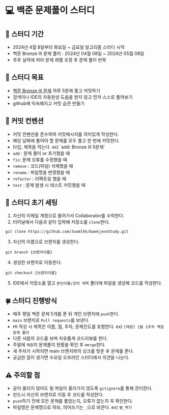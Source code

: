 # 💻 백준 문제풀이 스터디

## 📅 스터디 기간
- 2024년 4월 8일부터 화요일 ~ 금요일 알고리즘 스터디 시작
- 백준 Bronze III 문제 풀이 : 2024년 04월 08일 ~ 2024년 05월 08일
- 추후 실력에 따라 문제 레벨 조정 후 문제 풀이 반복

## 🎯 스터디 목표
- [백준 Bronze III 문제](https://solved.ac/problems/level/3?sort=solved&direction=desc&page=1) 하루 5문제 풀고 커밋하기
- 검색이나 IDE의 자동완성 도움을 받지 않고 먼저 스스로 풀어보기
- github에 익숙해지고 커밋 습관 만들기

## 📓 커밋 컨벤션
- 커밋 컨벤션을 준수하여 커밋메시지를 의미있게 작성한다.
- 해당 날짜에 풀어야 할 문제를 모두 풀고 한 번에 커밋한다.
- 타입, 제목을 적는다. ex) `add: Bronze III 5문제'
- `add` : 문제 풀이 or 추가했을 때
- `fix`: 문제 오류를 수정했을 때
- `remove` : 코드(파일) 삭제했을 때
- `rename` : 파일명을 변경했을 때
- `refactor` : 리팩토링 했을 때
- `test` : 문제 발생 시 테스트 커밋했을 때

## 🌱 스터디 초기 세팅
1. 자신의 이메일 계정으로 들어가서 Collaborator를 수락한다.
2. 터미널에서 다음과 같이 입력해 저장소를 `clone`한다.
```
git clone https://github.com/3uomlkh/baekjoonStudy.git
```
3. 자신의 이름으로 브랜치를 생성한다.
```
git branch {브랜치이름}
```
4. 생성한 브랜치로 이동한다.
```
git checkout {브랜치이름}
```
5. IDE에서 저장소를 열고 `본인이름/강의 제목` 폴더에 파일을 생성해 코드를 작성한다.

## 🍀 스터디 진행방식
- 매주 평일 백준 문제 5개를 푼 뒤 개인 브랜치에 `push`한다.
- `main` 브랜치로 `Pull requests`를 보낸다.
- `PR` 작성 시 제목은 이름, 월, 주차, 문제진도를 포함한다. ex) `[채원] 1월 1주차 백준 문제 풀이`
- 다른 사람의 코드를 보며 자유롭게 코드리뷰를 한다.
- 주말에 `채원`이 문제풀이 현황을 확인 후 `merge`한다.
- 새 주차가 시작되면 main 브랜치와의 싱크를 맞춘 후 문제를 푼다.
- 궁금한 점이 생기면 수요일 오프라인 스터디에서 의견을 나눈다.

## ⚠️ 주의할 점
- 굳이 올리지 않아도 될 파일이 올라가지 않도록 `gitignore`를 통해 관리한다.
- 반드시 자신의 브랜치로 이동 후 코드를 작성한다.
- `push`하기 전에 모든 문제를 풀었는지, 오류가 없는지 꼭 확인한다.
- 파일명은 문제명으로 하되, 띄어쓰기는 `_`으로 바꾼다. ex) `별_찍기`
